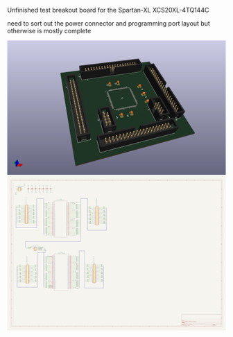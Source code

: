 Unfinished test breakout board for the Spartan-XL XCS20XL-4TQ144C 

need to sort out the power connector and programming port layout but otherwise is mostly complete

![Alt text](board3d_notready.png?raw=true "Title")
![Alt text](schematic_notready.png?raw=true "Title")
